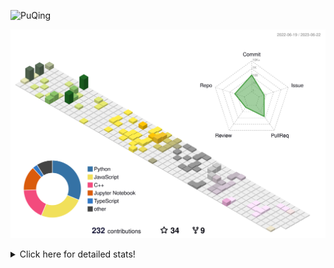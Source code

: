 ![PuQing](https://user-images.githubusercontent.com/27223114/171565019-9a56fae6-b08b-421f-99db-7e830da42371.png)

![](./profile-3d-contrib/profile-season-animate.svg)

<details>
<summary>Click here for detailed stats!</summary>

<!--START_SECTION:waka-->
![Lines of code](https://img.shields.io/badge/From%20Hello%20World%20I%27ve%20Written-714.3%20thousand%20lines%20of%20code-blue)

**🐱 My GitHub Data** 

> 📦 247.8 kB Used in GitHub's Storage 
 > 
> 🏆 80 Contributions in the Year 2023
 > 
> 🚫 Not Opted to Hire
 > 
> 📜 26 Public Repositories 
 > 
> 🔑 27 Private Repositories 
 > 
**I'm an Early 🐤** 

```text
🌞 Morning                280 commits         █████░░░░░░░░░░░░░░░░░░░░   18.47 % 
🌆 Daytime                766 commits         █████████████░░░░░░░░░░░░   50.53 % 
🌃 Evening                207 commits         ███░░░░░░░░░░░░░░░░░░░░░░   13.65 % 
🌙 Night                  263 commits         ████░░░░░░░░░░░░░░░░░░░░░   17.35 % 
```


📊 **This Week I Spent My Time On** 

```text
💬 Programming Languages: 
Python                   4 hrs 4 mins        ██████████░░░░░░░░░░░░░░░   39.78 % 
TeX                      3 hrs 4 mins        ████████░░░░░░░░░░░░░░░░░   30.05 % 
Jupyter Notebook         2 hrs 51 mins       ███████░░░░░░░░░░░░░░░░░░   27.95 % 
YAML                     10 mins             ░░░░░░░░░░░░░░░░░░░░░░░░░   01.78 % 
Git Config               2 mins              ░░░░░░░░░░░░░░░░░░░░░░░░░   00.39 % 

🔥 Editors: 
VS Code                  10 hrs 14 mins      █████████████████████████   100.00 % 

💻 Operating System: 
WSL                      10 hrs 10 mins      █████████████████████████   99.38 % 
Windows                  3 mins              ░░░░░░░░░░░░░░░░░░░░░░░░░   00.62 % 
```


<!--END_SECTION:waka-->
</details>
